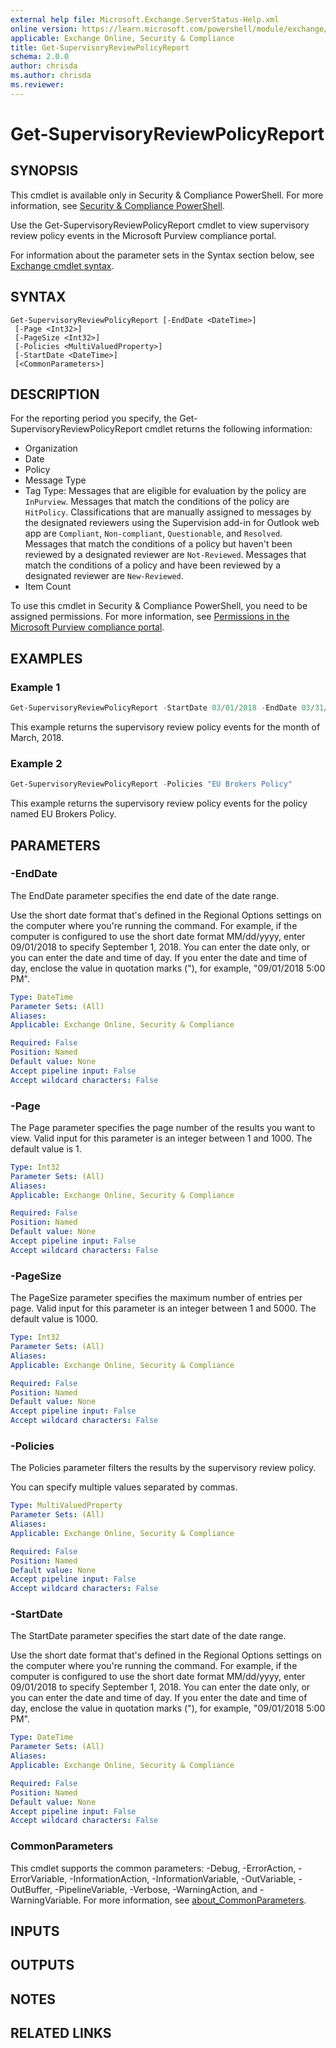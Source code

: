 ```yaml
---
external help file: Microsoft.Exchange.ServerStatus-Help.xml
online version: https://learn.microsoft.com/powershell/module/exchange/get-supervisoryreviewpolicyreport
applicable: Exchange Online, Security & Compliance
title: Get-SupervisoryReviewPolicyReport
schema: 2.0.0
author: chrisda
ms.author: chrisda
ms.reviewer:
---
```


# Get-SupervisoryReviewPolicyReport

## SYNOPSIS
This cmdlet is available only in Security & Compliance PowerShell. For more information, see [Security & Compliance PowerShell](https://learn.microsoft.com/powershell/exchange/scc-powershell).

Use the Get-SupervisoryReviewPolicyReport cmdlet to view supervisory review policy events in the Microsoft Purview compliance portal.

For information about the parameter sets in the Syntax section below, see [Exchange cmdlet syntax](https://learn.microsoft.com/powershell/exchange/exchange-cmdlet-syntax).

## SYNTAX

```
Get-SupervisoryReviewPolicyReport [-EndDate <DateTime>]
 [-Page <Int32>]
 [-PageSize <Int32>]
 [-Policies <MultiValuedProperty>]
 [-StartDate <DateTime>]
 [<CommonParameters>]
```

## DESCRIPTION
For the reporting period you specify, the Get-SupervisoryReviewPolicyReport cmdlet returns the following information:

- Organization
- Date
- Policy
- Message Type
- Tag Type: Messages that are eligible for evaluation by the policy are `InPurview`. Messages that match the conditions of the policy are `HitPolicy`. Classifications that are manually assigned to messages by the designated reviewers using the Supervision add-in for Outlook web app are `Compliant`, `Non-compliant`, `Questionable`, and `Resolved`. Messages that match the conditions of a policy but haven't been reviewed by a designated reviewer are `Not-Reviewed`. Messages that match the conditions of a policy and have been reviewed by a designated reviewer are `New-Reviewed`.
- Item Count

To use this cmdlet in Security & Compliance PowerShell, you need to be assigned permissions. For more information, see [Permissions in the Microsoft Purview compliance portal](https://learn.microsoft.com/purview/microsoft-365-compliance-center-permissions).

## EXAMPLES

### Example 1
```powershell
Get-SupervisoryReviewPolicyReport -StartDate 03/01/2018 -EndDate 03/31/2018
```

This example returns the supervisory review policy events for the month of March, 2018.

### Example 2
```powershell
Get-SupervisoryReviewPolicyReport -Policies "EU Brokers Policy"
```

This example returns the supervisory review policy events for the policy named EU Brokers Policy.

## PARAMETERS

### -EndDate
The EndDate parameter specifies the end date of the date range.

Use the short date format that's defined in the Regional Options settings on the computer where you're running the command. For example, if the computer is configured to use the short date format MM/dd/yyyy, enter 09/01/2018 to specify September 1, 2018. You can enter the date only, or you can enter the date and time of day. If you enter the date and time of day, enclose the value in quotation marks ("), for example, "09/01/2018 5:00 PM".

```yaml
Type: DateTime
Parameter Sets: (All)
Aliases:
Applicable: Exchange Online, Security & Compliance

Required: False
Position: Named
Default value: None
Accept pipeline input: False
Accept wildcard characters: False
```

### -Page
The Page parameter specifies the page number of the results you want to view. Valid input for this parameter is an integer between 1 and 1000. The default value is 1.

```yaml
Type: Int32
Parameter Sets: (All)
Aliases:
Applicable: Exchange Online, Security & Compliance

Required: False
Position: Named
Default value: None
Accept pipeline input: False
Accept wildcard characters: False
```

### -PageSize
The PageSize parameter specifies the maximum number of entries per page. Valid input for this parameter is an integer between 1 and 5000. The default value is 1000.

```yaml
Type: Int32
Parameter Sets: (All)
Aliases:
Applicable: Exchange Online, Security & Compliance

Required: False
Position: Named
Default value: None
Accept pipeline input: False
Accept wildcard characters: False
```

### -Policies
The Policies parameter filters the results by the supervisory review policy.

You can specify multiple values separated by commas.

```yaml
Type: MultiValuedProperty
Parameter Sets: (All)
Aliases:
Applicable: Exchange Online, Security & Compliance

Required: False
Position: Named
Default value: None
Accept pipeline input: False
Accept wildcard characters: False
```

### -StartDate
The StartDate parameter specifies the start date of the date range.

Use the short date format that's defined in the Regional Options settings on the computer where you're running the command. For example, if the computer is configured to use the short date format MM/dd/yyyy, enter 09/01/2018 to specify September 1, 2018. You can enter the date only, or you can enter the date and time of day. If you enter the date and time of day, enclose the value in quotation marks ("), for example, "09/01/2018 5:00 PM".

```yaml
Type: DateTime
Parameter Sets: (All)
Aliases:
Applicable: Exchange Online, Security & Compliance

Required: False
Position: Named
Default value: None
Accept pipeline input: False
Accept wildcard characters: False
```

### CommonParameters
This cmdlet supports the common parameters: -Debug, -ErrorAction, -ErrorVariable, -InformationAction, -InformationVariable, -OutVariable, -OutBuffer, -PipelineVariable, -Verbose, -WarningAction, and -WarningVariable. For more information, see [about_CommonParameters](https://go.microsoft.com/fwlink/p/?LinkID=113216).

## INPUTS

## OUTPUTS

## NOTES

## RELATED LINKS
